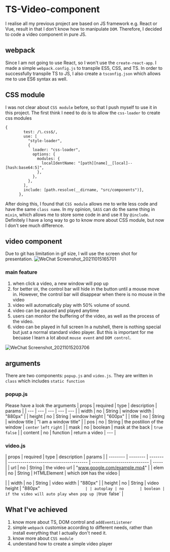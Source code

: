 # TS-Video-component

I realise all my previous project are based on JS framework e.g. React or Vue, result in that I don't know how to manipulate `DOM`. Therefore, I decided to code a video component in pure JS.

## webpack

Since I am not going to use React, so I won't use the `create-react-app`. I made a simple `webpack.config.js` to transpile ES5, CSS, and TS.
In order to successfully transpile TS to JS, I also create a `tsconfig.json` which allows me to use ES6 syntax as well.

## CSS module

I was not clear about `CSS module` before, so that I push myself to use it in this project. The first think I need to do is to allow the `css-loader` to create css modules

```
{
        test: /\.css$/,
        use: [
          "style-loader",
          {
            loader: "css-loader",
            options: {
              modules: {
                localIdentName: "[path][name]__[local]--[hash:base64:5]",
              },
            },
          },
        ],
        include: [path.resolve(__dirname, "src/components")],
      },
```

After doing this, I found that `CSS module` allows me to write less code and have the same `class name`. In my opinion, `SASS` can do the same thing in `mixin`, which allows me to store some code in and use it by `@include`. Definitely I have a long way to go to know more about CSS module, but now I don't see much difference.

## video component

Due to git has limitation in gif size, I will use the screen shot for presentation.
![WeChat Screenshot_20211015165701](https://user-images.githubusercontent.com/72715709/137439868-be66fabc-f0a4-4e2c-b06c-b36085d5d1f8.png)

### main feature

1. when click a video, a new window will pop up
2. for better `UX`, the control bar will hide in the button until a mouse move in. However, the control bar will disappear when there is no mouse in the video
3. video will automatically play with 50% volume of sound.
4. video can be paused and played anytime
5. users can monitor the buffering of the video, as well as the process of the video.
6. video can be played in full screen
   In a nutshell, there is nothing special but just a normal standard video player. But this is important for me becuase I learn a lot about `mouse event` and `DOM control`.

![WeChat Screenshot_20211015203706](https://user-images.githubusercontent.com/72715709/137466741-9fc3b402-eb37-4809-a79a-c23ca3884683.png)

## arguments

There are two components: `popup.js` and `video.js`. They are written in `class` which includes `static function`

### popup.js

Please have a look the arguments
| props | required | type | description | params |
| --- | --- | --- | --- | --- |
| width | no | String | window width | "880px" |
| height | no | String | window height | "600px" |
| title | no | String | window title | "I am a window title" |
| pos | no | String | the postilion of the window | `center` `left` `right` |
| mask | no | boolean | mask at the back | `true` `false` |
| content | no | function | return a video | --- |

### video.js

| props    | required | type    | description                             | params                       |
| -------- | -------- | ------- | --------------------------------------- | ---------------------------- | ----- |
| url      | no       | String  | the video url                           | "www.google.com/example.mp4" |
| elem     | no       | String  | HTMLElement                             | which `DOM` has the video    | <div> |
| width    | no       | String  | video width                             | "880px"                      |
| height   | no       | String  | video height                            | "880px"`                     |
| autoplay | no       | boolean | if the video will auto play when pop up | `true` `false`               |

## What I've achieved

1. know more about TS, DOM control and `addEventListener`
2. simple `webpack` customise according to different needs, rather than install everything that I actually don't need it.
3. know more about `CSS module`
4. understand how to create a simple video player
